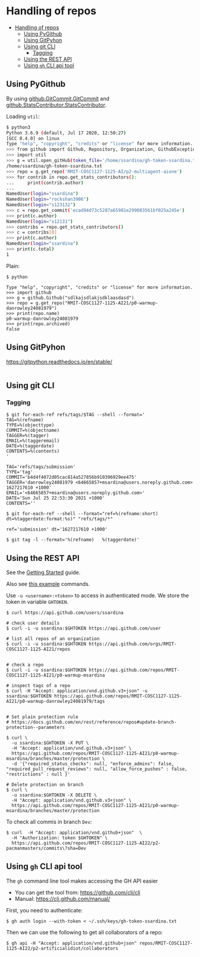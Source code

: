 # Handling of repos

- [Handling of repos](#handling-of-repos)
  - [Using PyGithub](#using-pygithub)
  - [Using GitPyhon](#using-gitpyhon)
  - [Using git CLI](#using-git-cli)
    - [Tagging](#tagging)
  - [Using the REST API](#using-the-rest-api)
  - [Using `gh` CLI api tool](#using-gh-cli-api-tool)


## Using PyGithub

By using [github.GitCommit.GitCommit](https://pygithub.readthedocs.io/en/latest/github_objects/GitCommit.html#github.GitCommit.GitCommit) and [github.StatsContributor.StatsContributor](https://pygithub.readthedocs.io/en/latest/github_objects/StatsContributor.html#github.StatsContributor.StatsContributor).

Loading `util`:

```bash
$ python3
Python 3.6.9 (default, Jul 17 2020, 12:50:27)
[GCC 8.4.0] on linux
Type "help", "copyright", "credits" or "license" for more information.
>>> from github import Github, Repository, Organization, GithubException
>>> import util
>>> g = util.open_gitHub(token_file='/home/ssardina/gh-token-ssardina.txt')
/home/ssardina/gh-token-ssardina.txt
>>> repo = g.get_repo('RMIT-COSC1127-1125-AI/p2-multiagent-aione')
>>> for contrib in repo.get_stats_contributors():
...     print(contrib.author)
...
NamedUser(login="ssardina")
NamedUser(login="rockshan3906")
NamedUser(login="s123132")
>>> c = repo.get_commit('ecad94d73c5287a65981e299083561bf025a245e')
>>> print(c.author)
NamedUser(login="s12131")
>>> contribs = repo.get_stats_contributors()
>>> c = contribs[0]
>>> print(c.author)
NamedUser(login="ssardina")
>>> print(c.total)
1
```

Plain:

```shell
$ python

Type "help", "copyright", "credits" or "license" for more information.
>>> import github
>>> g = github.Github("sdlkajsdlakjsdklaasdasd")
>>> repo = g.get_repo("RMIT-COSC1127-1125-AI21/p0-warmup-danrowley24081979")
>>> print(repo.name)
p0-warmup-danrowley24081979
>>> print(repo.archived)
False
```


## Using GitPyhon

https://gitpython.readthedocs.io/en/stable/

```shell
```


## Using git CLI

### Tagging

```shell
$ git for-each-ref refs/tags/$TAG --shell --format='
TAG=%(refname)
TYPE=%(objecttype)
COMMIT=%(objectname)
TAGGER=%(tagger)
EMAIL=%(taggeremail)
DATE=%(taggerdate)
CONTENTS=%(contents)
'

TAG='refs/tags/submission'
TYPE='tag'
COMMIT='b4d4f4072d05cac814a527856b910396929ee475'
TAGGER='danrowley24081979 <64665857+msardina@users.noreply.github.com> 1627217610 +1000'
EMAIL='<64665857+msardina@users.noreply.github.com>'
DATE='Sun Jul 25 22:53:30 2021 +1000'
CONTENTS=''
``` 


```shell
$ git for-each-ref --shell --format="ref=%(refname:short) dt=%taggerdate:format:%s)" "refs/tags/*"

ref='submission' dt='1627217610 +1000'
```

```shell
$ git tag -l --format='%(refname)   %(taggerdate)'
```


## Using the REST API

See the [Getting Started](https://docs.github.com/en/rest/guides/getting-started-with-the-rest-api) guide.

Also see [this example](https://www.softwaretestinghelp.com/github-rest-api-tutori) commands.


Use `-u <username>:<token>` to access in authenticated mode. We store the token in variable `GHTOKEN`.


```shell
$ curl https://api.github.com/users/ssardina

# check user details
$ curl -i -u ssardina:$GHTOKEN https://api.github.com/user

# list all repos of an organization
$ curl -i -u ssardina:$GHTOKEN https://api.github.com/orgs/RMIT-COSC1127-1125-AI21/repos


# check a repo
$ curl -i -u ssardina:$GHTOKEN https://api.github.com/repos/RMIT-COSC1127-1125-AI21/p0-warmup-msardina

# inspect tags of a repo
$ curl -H "Accept: application/vnd.github.v3+json" -u ssardina:$GHTOKEN https://api.github.com/repos/RMIT-COSC1127-1125-AI21/p0-warmup-danrowley24081979/tags 


# Set plain protection rule
# https://docs.github.com/en/rest/reference/repos#update-branch-protection--parameters
 
$ curl \
  -u ssardina:$GHTOKEN -X PUT \
  -H "Accept: application/vnd.github.v3+json" \
  https://api.github.com/repos/RMIT-COSC1127-1125-AI21/p0-warmup-msardina/branches/master/protection \
  -d '{"required_status_checks": null, "enforce_admins": false, "required_pull_request_reviews": null, "allow_force_pushes" : false, "restrictions" : null }'

# Delete protection on branch
$ curl \
  -u ssardina:$GHTOKEN -X DELETE \
  -H "Accept: application/vnd.github.v3+json" \
  https://api.github.com/repos/RMIT-COSC1127-1125-AI21/p0-warmup-msardina/branches/master/protection 
```


To check all commis in branch `Dev`:

```
$ curl  -H "Accept: application/vnd.github+json"  \
  -H "Authorization: token $GHTOKEN" \
  https://api.github.com/repos/RMIT-COSC1127-1125-AI22/p2-pacmanmasters/commits\?sha=Dev
```

## Using `gh` CLI api tool

The `gh` command line tool makes accessing the GH API easier

- You can get the tool from: https://github.com/cli/cli 
- Manual: https://cli.github.com/manual/

First, you need to authenticate:

```shell
$ gh auth login --with-token < ~/.ssh/keys/gh-token-ssardina.txt
```

Then we can use the following to get all collaborators of a repo:

```shell
$ gh api -H "Accept: application/vnd.github+json" repos/RMIT-COSC1127-1125-AI22/p2-artificialidiot/collaborators
```


